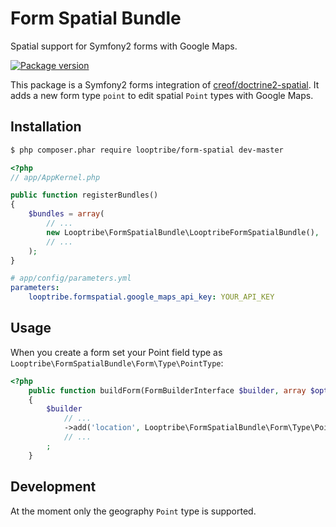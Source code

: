 Form Spatial Bundle
========================================================

Spatial support for Symfony2 forms with Google Maps.

[![Package version](https://img.shields.io/packagist/vpre/looptribe/form-spatial.svg?style=flat-square)](https://packagist.org/packages/looptribe/form-spatial)

This package is a Symfony2 forms integration of [creof/doctrine2-spatial](https://github.com/creof/doctrine2-spatial).
It adds a new form type `point` to edit spatial `Point` types with Google Maps.


## Installation
``` bash
$ php composer.phar require looptribe/form-spatial dev-master
```

``` php
<?php
// app/AppKernel.php

public function registerBundles()
{
    $bundles = array(
        // ...
        new Looptribe\FormSpatialBundle\LooptribeFormSpatialBundle(),
        // ...
    );
}
```

``` yml
# app/config/parameters.yml
parameters:
    looptribe.formspatial.google_maps_api_key: YOUR_API_KEY
```

## Usage
When you create a form set your Point field type as `Looptribe\FormSpatialBundle\Form\Type\PointType`:
``` php
<?php
    public function buildForm(FormBuilderInterface $builder, array $options)
    {
        $builder
            // ...
            ->add('location', Looptribe\FormSpatialBundle\Form\Type\PointType::class)
            // ...
        ;
    }
```

## Development
At the moment only the geography `Point` type is supported.
